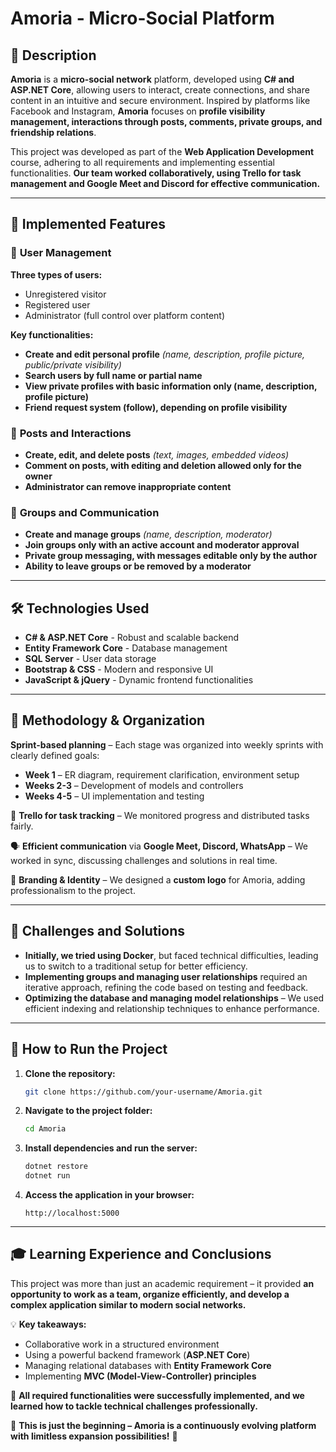 # Amoria - Micro-Social Platform  

## 📖 Description  
**Amoria** is a **micro-social network** platform, developed using **C# and ASP.NET Core**, allowing users to interact, create connections, and share content in an intuitive and secure environment. Inspired by platforms like Facebook and Instagram, **Amoria** focuses on **profile visibility management, interactions through posts, comments, private groups, and friendship relations**.  

This project was developed as part of the **Web Application Development** course, adhering to all requirements and implementing essential functionalities. **Our team worked collaboratively, using Trello for task management and Google Meet and Discord for effective communication.**  

---  

## 🚀 **Implemented Features**  
### 👤 **User Management**  
**Three types of users:**  
- Unregistered visitor  
- Registered user  
- Administrator (full control over platform content)  

**Key functionalities:**  
- **Create and edit personal profile** *(name, description, profile picture, public/private visibility)*  
- **Search users by full name or partial name**  
- **View private profiles with basic information only (name, description, profile picture)**  
- **Friend request system (follow), depending on profile visibility**  

### 📢 **Posts and Interactions**  
- **Create, edit, and delete posts** *(text, images, embedded videos)*  
- **Comment on posts, with editing and deletion allowed only for the owner**  
- **Administrator can remove inappropriate content**  

### 👥 **Groups and Communication**  
- **Create and manage groups** *(name, description, moderator)*  
- **Join groups only with an active account and moderator approval**  
- **Private group messaging, with messages editable only by the author**  
- **Ability to leave groups or be removed by a moderator**  

---  

## 🛠 **Technologies Used**  
- **C# & ASP.NET Core** - Robust and scalable backend  
- **Entity Framework Core** - Database management  
- **SQL Server** - User data storage  
- **Bootstrap & CSS** - Modern and responsive UI  
- **JavaScript & jQuery** - Dynamic frontend functionalities  

---  

## 🎯 **Methodology & Organization**  
**Sprint-based planning** – Each stage was organized into weekly sprints with clearly defined goals:  
- **Week 1** – ER diagram, requirement clarification, environment setup  
- **Weeks 2-3** – Development of models and controllers  
- **Weeks 4-5** – UI implementation and testing  

📌 **Trello for task tracking** – We monitored progress and distributed tasks fairly.  

🗣️ **Efficient communication** via **Google Meet, Discord, WhatsApp** – We worked in sync, discussing challenges and solutions in real time.  

🎨 **Branding & Identity** – We designed a **custom logo** for Amoria, adding professionalism to the project.  

---  

## 📌 **Challenges and Solutions**  
- **Initially, we tried using Docker**, but faced technical difficulties, leading us to switch to a traditional setup for better efficiency.  
- **Implementing groups and managing user relationships** required an iterative approach, refining the code based on testing and feedback.  
- **Optimizing the database and managing model relationships** – We used efficient indexing and relationship techniques to enhance performance.  

---  

## 🔧 **How to Run the Project**  
1. **Clone the repository:**  
   ```sh
   git clone https://github.com/your-username/Amoria.git
   ```
2. **Navigate to the project folder:**  
   ```sh
   cd Amoria
   ```
3. **Install dependencies and run the server:**  
   ```sh
   dotnet restore
   dotnet run
   ```
4. **Access the application in your browser:**  
   ```
   http://localhost:5000
   ```  

---  

## 🎓 **Learning Experience and Conclusions**  
This project was more than just an academic requirement – it provided **an opportunity to work as a team, organize efficiently, and develop a complex application similar to modern social networks.**  

💡 **Key takeaways:**  
- Collaborative work in a structured environment  
- Using a powerful backend framework (**ASP.NET Core**)  
- Managing relational databases with **Entity Framework Core**  
- Implementing **MVC (Model-View-Controller) principles**  

📌 **All required functionalities were successfully implemented, and we learned how to tackle technical challenges professionally.**  

🔹 **This is just the beginning – Amoria is a continuously evolving platform with limitless expansion possibilities!** 🚀
